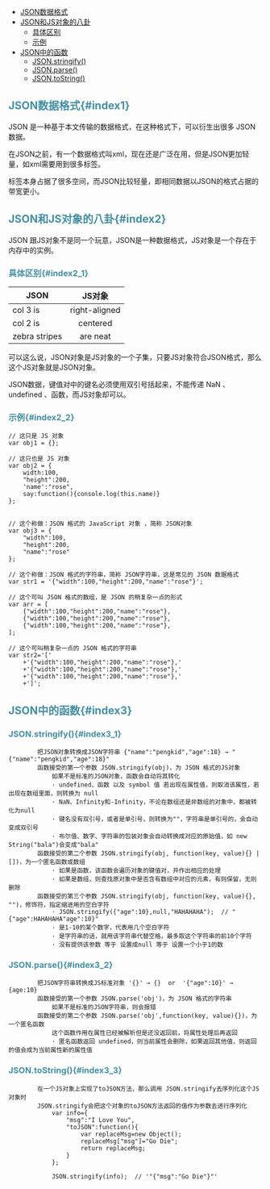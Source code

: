 * [JSON数据格式](#index1)
* [JSON和JS对象的八卦](#index2)
  * [具体区别](#index2_1)
  * [示例](#index2_2)
* [JSON中的函数](#index3)
  * [JSON.stringify()](#index3_1)
  * [JSON.parse()](#index3_2)
  * [JSON.toString()](#index3_3)


## <font color="4590a3">JSON数据格式{#index1}</font>

JSON 是一种基于本文传输的数据格式，在这种格式下，可以衍生出很多 JSON 数据。

在JSON之前，有一个数据格式叫xml，现在还是广泛在用，但是JSON更加轻量，如xml需要用到很多标签。

标签本身占据了很多空间，而JSON比较轻量，即相同数据以JSON的格式占据的带宽更小。

## <font color="4590a3">JSON和JS对象的八卦{#index2}</font>

JSON 跟JS对象不是同一个玩意，JSON是一种数据格式，JS对象是一个存在于内存中的实例。

### <font color="4590a3">具体区别{#index2_1}</font>


| JSON          | JS对象        |
| ------------- |:-------------:|
| col 3 is      | right-aligned |
| col 2 is      | centered      |
| zebra stripes | are neat      |

可以这么说，JSON对象是JS对象的一个子集，只要JS对象符合JSON格式，那么这个JS对象就是JSON对象。


JSON数据，键值对中的键名必须使用双引号括起来，不能传递 NaN 、undefined 、函数，而JS对象却可以。

### <font color="4590a3">示例{#index2_2}</font>

```
// 这只是 JS 对象
var obj1 = {}; 

// 这只也是 JS 对象
var obj2 = {
    width:100,
    "height":200,
    'name':"rose",
    say:function(){console.log(this.name)}
};


// 这个称做：JSON 格式的 JavaScript 对象 ，简称 JSON对象			
var obj3 = {
    "width":100,
    "height":200,
    "name":"rose"
};

// 这个称做：JSON 格式的字符串，简称 JSON字符串，这是常见的 JSON 数据格式
var str1 = '{"width":100,"height":200,"name":"rose"}';

// 这个可叫 JSON 格式的数组，是 JSON 的稍复杂一点的形式
var arr = [
    {"width":100,"height":200,"name":"rose"},
    {"width":100,"height":200,"name":"rose"},
    {"width":100,"height":200,"name":"rose"},
];

// 这个可叫稍复杂一点的 JSON 格式的字符串     
var str2='['
    +'{"width":100,"height":200,"name":"rose"},'
    +'{"width":100,"height":200,"name":"rose"},'
    +'{"width":100,"height":200,"name":"rose"},'
    +']';

```


## <font color="4590a3">JSON中的函数{#index3}</font>

### <font color="4590a3">JSON.stringify(){#index3_1}</font>
 
			把JSON对象转换成JSON字符串 {"name":"pengkid","age":18} → "{"name":"pengkid","age":18}"
			函数接受的第一个参数 JSON.stringify(obj)，为 JSON 格式的JS对象
				如果不是标准的JSON对象，函数会自动将其转化
				· undefined、函数 以及 symbol 值 若出现在属性值，则取消该属性，若出现在数组里面，则转换为 null
				· NaN、Infinity和-Infinity，不论在数组还是非数组的对象中，都被转化为null
				· 键名没有双引号，或者是单引号，则转换为""，字符串是单引号的，会自动变成双引号
				· 布尔值、数字、字符串的包装对象会自动转换成对应的原始值，如 new String("bala")会变成"bala"
			函数接受的第二个参数 JSON.stringify(obj, function(key, value){} | [])，为一个匿名函数或数组
				· 如果是函数，该函数会遍历对象的键值对，并作出相应的处理
				· 如果是数组，则查找原对象中是否含有数组中对应的元素，有则保留，无则删除
			函数接受的第三个参数 JSON.stringify(obj, function(key, value){}, "")，修饰符，指定缩进用的空白字符
				· JSON.stringify({"age":10},null,"HAHAHAHA");  // "{"age":HAHAHAHA"age":10}"
				· 是1-10的某个数字，代表用几个空白字符
				· 是字符串的话，就用该字符串代替空格，最多取这个字符串的前10个字符
				· 没有提供该参数 等于 设置成null 等于 设置一个小于1的数

### <font color="4590a3">JSON.parse(){#index3_2}</font> 
			把JSON字符串转换成JS标准对象 '{}' → {}  or  '{"age":10}' → {age:10}
			函数接受的第一个参数 JSON.parse('obj')，为 JSON 格式的字符串
				如果不是标准的JSON字符串，则会报错
			函数接受的第二个参数 JSON.parse('obj',function(key, value){})，为一个匿名函数
				这个函数作用在属性已经被解析但是还没返回前，将属性处理后再返回
				· 匿名函数返回 undefined，则当前属性会删除，如果返回其他值，则返回的值会成为当前属性新的属性值

### <font color="4590a3">JSON.toString(){#index3_3}</font>
			在一个JS对象上实现了toJSON方法，那么调用 JSON.stringify去序列化这个JS对象时
			JSON.stringify会把这个对象的toJSON方法返回的值作为参数去进行序列化
				var info={  
				    "msg":"I Love You",
				    "toJSON":function(){
				        var replaceMsg=new Object();
				        replaceMsg["msg"]="Go Die";
				        return replaceMsg;
				    }
				};

				JSON.stringify(info);  // '"{"msg":"Go Die"}"'
